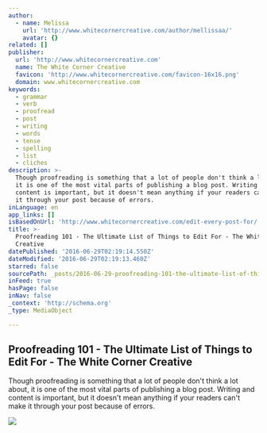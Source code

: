```yaml
---
author:
  - name: Melissa
    url: 'http://www.whitecornercreative.com/author/mellissaa/'
    avatar: {}
related: []
publisher:
  url: 'http://www.whitecornercreative.com'
  name: The White Corner Creative
  favicon: 'http://www.whitecornercreative.com/favicon-16x16.png'
  domain: www.whitecornercreative.com
keywords:
  - grammar
  - verb
  - proofread
  - post
  - writing
  - words
  - tense
  - spelling
  - list
  - cliches
description: >-
  Though proofreading is something that a lot of people don't think a lot about,
  it is one of the most vital parts of publishing a blog post. Writing and
  content is important, but it doesn't mean anything if your readers can't make
  it through your post because of errors.
inLanguage: en
app_links: []
isBasedOnUrl: 'http://www.whitecornercreative.com/edit-every-post-for/'
title: >-
  Proofreading 101 - The Ultimate List of Things to Edit For - The White Corner
  Creative
datePublished: '2016-06-29T02:19:14.550Z'
dateModified: '2016-06-29T02:19:13.460Z'
starred: false
sourcePath: _posts/2016-06-29-proofreading-101-the-ultimate-list-of-things-to-edit-for-.md
inFeed: true
hasPage: false
inNav: false
_context: 'http://schema.org'
_type: MediaObject

---
```

<article style=""><h1>Proofreading 101 - The Ultimate List of Things to Edit For - The White Corner Creative</h1><p>Though proofreading is something that a lot of people don't think a lot about, it is one of the most vital parts of publishing a blog post. Writing and content is important, but it doesn't mean anything if your readers can't make it through your post because of errors.</p><img src="http://www.whitecornercreative.com/wp-content/uploads/2015/12/94editing-01.png" /></article>
